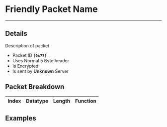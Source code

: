 # Friendly Packet Name #

---


## Details ##

Description of packet
  * Packet ID **`[0x77]`**
  * Uses Normal 5 Byte header
  * Is Encrypted
  * Is sent by **Unknown** Server

## Packet Breakdown ##
| Index | Datatype | Length | Function |
|:------|:---------|:-------|:---------|

## Examples ##